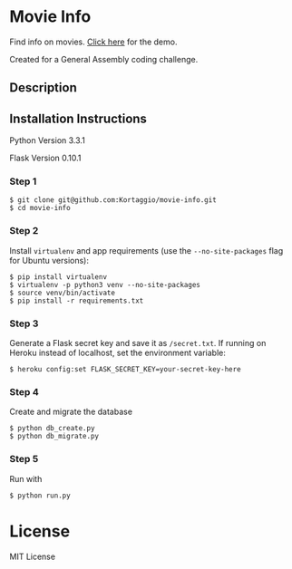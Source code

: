 # Movie Info
Find info on movies. [Click here](http://ga-movie-info.herokuapp.com/) for the demo.

Created for a General Assembly coding challenge.

## Description




## Installation Instructions

Python Version 3.3.1

Flask Version 0.10.1

### Step 1

	$ git clone git@github.com:Kortaggio/movie-info.git
	$ cd movie-info

### Step 2

Install `virtualenv` and app requirements (use the `--no-site-packages` flag for Ubuntu versions):

	$ pip install virtualenv
	$ virtualenv -p python3 venv --no-site-packages
	$ source venv/bin/activate
	$ pip install -r requirements.txt

### Step 3

Generate a Flask secret key and save it as `/secret.txt`. If running on Heroku instead of localhost, set the environment variable:

	$ heroku config:set FLASK_SECRET_KEY=your-secret-key-here

### Step 4

Create and migrate the database

	$ python db_create.py
	$ python db_migrate.py

### Step 5

Run with

	$ python run.py

# License

MIT License
